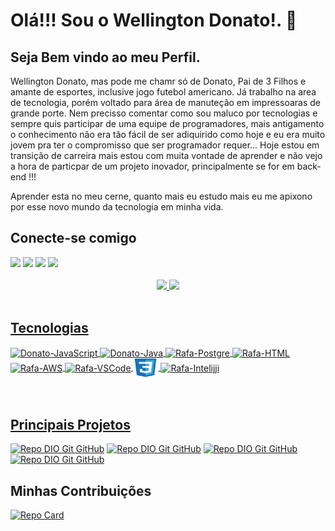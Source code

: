 
<div>
    <h1>Olá!!! Sou o Wellington Donato!. 👋 </h1>
    <h2>Seja Bem vindo ao meu Perfil.</h2>
    <p> Wellington Donato, mas pode me chamr só de Donato, Pai de 3 Filhos e amante de esportes, inclusive jogo futebol americano. Já trabalho na area de tecnologia,  porém voltado para área de manuteção em impressoaras de grande porte. Nem precisso comentar como sou maluco por tecnologias e sempre quis participar de uma equipe de programadores, mais antigamento o conhecimento não era tão fácil de ser adiquirido como hoje e eu era muito jovem pra ter o compromisso que ser programador requer... Hoje estou em transição de carreira mais estou com muita vontade de aprender e não vejo a hora de particpar de um projeto inovador, principalmente se for em back-end !!! 
    </p>
    <p>Aprender esta no meu cerne, quanto mais eu estudo mais eu me apixono por esse novo mundo da tecnologia em minha vida. 
    </p>
</div>
<div>
    <h2>Conecte-se comigo</h2>
   <a href="https://www.linkedin.com/in/dev-donato/" target="_blank"><img src="https://img.shields.io/badge/-LinkedIn-%230077B5?style=for-the-badge&logo=linkedin&logoColor=white" target="_blank"></a> 
   <a href="https://discord.com/channels/@dev.donatello" target="83Rfl#3843"><img src="https://img.shields.io/badge/Discord-7289DA?style=for-the-badge&logo=discord&logoColor=white" target="_blank"></a> 
    <a href = "mailto:dev.donatello3@gmail.com"><img src="https://img.shields.io/badge/-Gmail-%23333?style=for-the-badge&logo=gmail&logoColor=white" target="_blank"></a>
    <a href="https://www.instagram.com/dev.donatello/" target="_blank"><img src="https://img.shields.io/badge/-Instagram-000?style=for-the-badge&logo=instagram&logoColor=red" target="_blank"</a>
</div>
<br>
<div align="center">
  <a href="https://github.com/donatowr">
  <img height="180em" src="https://github-readme-stats.vercel.app/api?username=donatowr&show_icons=true&theme=tokyonight&include_all_commits=true&count_private=true"/>
  <img height="180em" src="https://github-readme-stats.vercel.app/api/top-langs/?username=donatowr&layout=compact&langs_count=7&theme=tokyonight"/>
</div>
<div style="display: inline_block"><br>
    <h2>Tecnologias</h2>
  <img align="center" alt="Donato-JavaScript" height="30" width="40" src="https://github.com/donatowr/HTML_Developer/blob/main/LOGOS/JS.png">
  <img align="center" alt="Donato-Java" height="30" width="30" src="https://github.com/donatowr/HTML_Developer/blob/main/LOGOS/JAVA.png">
  <img align="center" alt="Rafa-Postgre" height="30" width="40" src="https://github.com/donatowr/HTML_Developer/blob/main/LOGOS/png-transparent-postgresql-database-logo-database-symbol-blue-text-logo-thumbnail.png">
  <img align="center" alt="Rafa-HTML" height="30" width="40" src="https://github.com/donatowr/HTML_Developer/blob/main/LOGOS/html.png">
  <img align="center" alt="Rafa-AWS" height="30" width="30" src="https://static-00.iconduck.com/assets.00/aws-icon-2048x2048-274bm1xi.png">
  <img align="center" alt="Rafa-VSCode" height="30" width="40" src="https://github.com/donatowr/HTML_Developer/blob/main/LOGOS/png-transparent-visual-studio-code-hd-logo-thumbnail.png">
  <img align="center" alt="Rafa-CSS" height="30" width="40" src="https://raw.githubusercontent.com/devicons/devicon/master/icons/css3/css3-original.svg">
  <img align="center" alt="Rafa-Intelijji" height="30" width="40" src="https://github.com/donatowr/HTML_Developer/blob/main/LOGOS/IntelliJ_IDEA_Icon.svg.png">
</div>
<br>
<br>

## Principais Projetos
[![Repo DIO Git GitHub](https://github-readme-stats.vercel.app/api/pin/?username=elidianaandrade&repo=dio-lab-open-source&bg_color=000&border_color=30A3DC&show_icons=true&icon_color=30A3DC&title_color=E94D5F&text_color=FFF)](https://github.com/elidianaandrade/dio-lab-open-source)
[![Repo DIO Git GitHub](https://github-readme-stats.vercel.app/api/pin/?username=donatowr&repo=Processo_Seletivo_Funcoes_Javascript&bg_color=000&border_color=30A3DC&show_icons=true&icon_color=30A3DC&title_color=E94D5F&text_color=FFF)](https://github.com/donatowr/Processo_Seletivo_Funcoes_Javascript)
[![Repo DIO Git GitHub](https://github-readme-stats.vercel.app/api/pin/?username=donatowr&repo=HTML_Developer&bg_color=000&border_color=30A3DC&show_icons=true&icon_color=30A3DC&title_color=E94D5F&text_color=FFF)](https://github.com/donatowr/HTML_Developer)
[![Repo DIO Git GitHub](https://github-readme-stats.vercel.app/api/pin/?username=donatowr&repo=Projeto_Recriar_Site_Wikipedia&bg_color=000&border_color=30A3DC&show_icons=true&icon_color=30A3DC&title_color=E94D5F&text_color=FFF)](https://github.com/donatowr/Projeto_Recriar_Site_Wikipedia)
    

## Minhas Contribuições
[![Repo Card](https://github-readme-stats.vercel.app/api/pin/?username=donatowr&repo=dio-lab-open-source&bg_color=000&border_color=30A3DC&show_icons=true&icon_color=30A3DC&title_color=E94D5F&text_color=FFF)](https://github.com/donatowr/dio-lab-open-source)